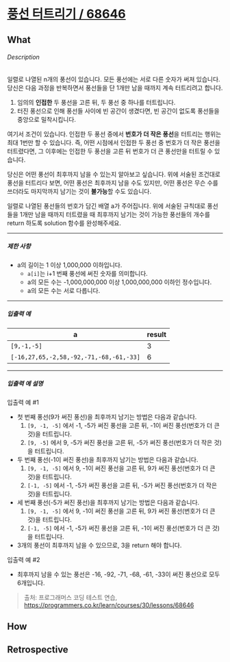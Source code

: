 # [풍선 터트리기 / 68646](https://programmers.co.kr/learn/courses/30/lessons/68646?language=javascript)
## What
###### Description

일렬로 나열된 n개의 풍선이 있습니다. 모든 풍선에는 서로 다른 숫자가 써져 있습니다. 당신은 다음 과정을 반복하면서 풍선들을 단 1개만 남을 때까지 계속 터트리려고 합니다.

1.  임의의 **인접한** 두 풍선을 고른 뒤, 두 풍선 중 하나를 터트립니다.
2.  터진 풍선으로 인해 풍선들 사이에 빈 공간이 생겼다면, 빈 공간이 없도록 풍선들을 중앙으로 밀착시킵니다.

여기서 조건이 있습니다. 인접한 두 풍선 중에서 **번호가 더 작은 풍선**을 터트리는 행위는 최대 1번만 할 수 있습니다. 즉, 어떤 시점에서 인접한 두 풍선 중 번호가 더 작은 풍선을 터트렸다면, 그 이후에는 인접한 두 풍선을 고른 뒤 번호가 더 큰 풍선만을 터트릴 수 있습니다.

당신은 어떤 풍선이 최후까지 남을 수 있는지 알아보고 싶습니다. 위에 서술된 조건대로 풍선을 터트리다 보면, 어떤 풍선은 최후까지 남을 수도 있지만, 어떤 풍선은 무슨 수를 쓰더라도 마지막까지 남기는 것이 **불가능**할 수도 있습니다.

일렬로 나열된 풍선들의 번호가 담긴 배열 a가 주어집니다. 위에 서술된 규칙대로 풍선들을 1개만 남을 때까지 터트렸을 때 최후까지 남기는 것이 가능한 풍선들의 개수를 return 하도록 solution 함수를 완성해주세요.

* * *

##### 제한 사항

*   a의 길이는 1 이상 1,000,000 이하입니다.
    *   `a[i]`는 i+1 번째 풍선에 써진 숫자를 의미합니다.
    *   a의 모든 수는 -1,000,000,000 이상 1,000,000,000 이하인 정수입니다.
    *   a의 모든 수는 서로 다릅니다.

* * *

##### 입출력 예

<table class="table"><thead><tr><th>a</th><th>result</th></tr></thead><tbody><tr><td><code>[9,-1,-5]</code></td><td>3</td></tr><tr><td><code>[-16,27,65,-2,58,-92,-71,-68,-61,-33]</code></td><td>6</td></tr></tbody></table>

* * *

##### 입출력 예 설명

입출력 예 #1

*   첫 번째 풍선(9가 써진 풍선)을 최후까지 남기는 방법은 다음과 같습니다.
    1.  `[9, -1, -5]` 에서 -1, -5가 써진 풍선을 고른 뒤, -1이 써진 풍선(번호가 더 큰 것)을 터트립니다.
    2.  `[9, -5]` 에서 9, -5가 써진 풍선을 고른 뒤, -5가 써진 풍선(번호가 더 작은 것)을 터트립니다.
*   두 번째 풍선(-1이 써진 풍선)을 최후까지 남기는 방법은 다음과 같습니다.
    1.  `[9, -1, -5]` 에서 9, -1이 써진 풍선을 고른 뒤, 9가 써진 풍선(번호가 더 큰 것)을 터트립니다.
    2.  `[-1, -5]` 에서 -1, -5가 써진 풍선을 고른 뒤, -5가 써진 풍선(번호가 더 작은 것)을 터트립니다.
*   세 번째 풍선(-5가 써진 풍선)을 최후까지 남기는 방법은 다음과 같습니다.
    1.  `[9, -1, -5]` 에서 9, -1이 써진 풍선을 고른 뒤, 9가 써진 풍선(번호가 더 큰 것)을 터트립니다.
    2.  `[-1, -5]` 에서 -1, -5가 써진 풍선을 고른 뒤, -1이 써진 풍선(번호가 더 큰 것)을 터트립니다.
*   3개의 풍선이 최후까지 남을 수 있으므로, 3을 return 해야 합니다.

입출력 예 #2

*   최후까지 남을 수 있는 풍선은 -16, -92, -71, -68, -61, -33이 써진 풍선으로 모두 6개입니다.
> 출처: 프로그래머스 코딩 테스트 연습, https://programmers.co.kr/learn/courses/30/lessons/68646

## How

## Retrospective